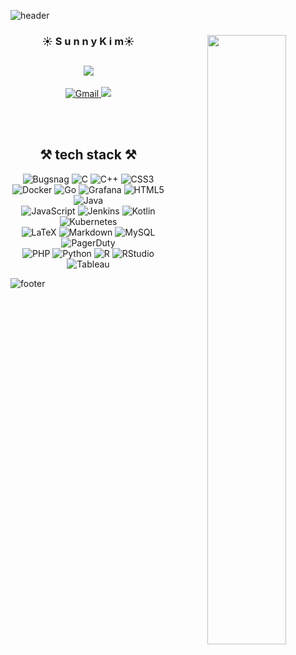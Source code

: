 ![header](https://capsule-render.vercel.app/api?type=waving&color=gradient&height=120&animation=fadeIn&section=header&customColorList=1)

<div align=center>

<img align="right" width="50%" src="https://i.pinimg.com/originals/00/8a/02/008a02e89562569705c2b30d465e1ba1.gif"/>

### ☀️ S  u  n  n  y  K i m☀️
<a href="https://github.com/shkim2001"><img src="https://hits.seeyoufarm.com/api/count/incr/badge.svg?url=https%3A%2F%2Fgithub.com%2Fshkim2001%2Fhit-counter&count_bg=%23E441B9&title_bg=%23000000&icon=github.svg&icon_color=%23E7E7E7&title=hits&edge_flat=true"/></a>
---

<a href="mailto:tjdgmlkim19@gmail.com">![Gmail](https://img.shields.io/badge/Gmail-D14836?style=for-the-badge&logo=gmail&logoColor=white)
<a href="https://www.linkedin.com/in/sung-hee-kim/"><img src="https://img.shields.io/badge/linkedin-%230077B5.svg?style=for-the-badge&logo=linkedin&logoColor=white"/></a>

<br><br>

## ⚒️ tech stack ⚒️

![Bugsnag](https://img.shields.io/badge/Bugsnag-4949E4?style=for-the-badge&logo=Bugsnag&logoColor=white)
![C](https://img.shields.io/badge/c-%2300599C.svg?style=for-the-badge&logo=c&logoColor=white)
![C++](https://img.shields.io/badge/c++-%2300599C.svg?style=for-the-badge&logo=c%2B%2B&logoColor=white)
![CSS3](https://img.shields.io/badge/css3-%231572B6.svg?style=for-the-badge&logo=css3&logoColor=white)
<br>
![Docker](https://img.shields.io/badge/docker-2496ED?style=for-the-badge&logo=docker&logoColor=white)
![Go](https://img.shields.io/badge/go-%2300ADD8.svg?style=for-the-badge&logo=go&logoColor=white)
![Grafana](https://img.shields.io/badge/grafana-%23F46800.svg?style=for-the-badge&logo=grafana&logoColor=white)
![HTML5](https://img.shields.io/badge/html5-%23E34F26.svg?style=for-the-badge&logo=html5&logoColor=white)
![Java](https://img.shields.io/badge/java-%23ED8B00.svg?style=for-the-badge&logo=openjdk&logoColor=white)
<br>
![JavaScript](https://img.shields.io/badge/javascript-%23323330.svg?style=for-the-badge&logo=javascript&logoColor=%white)
![Jenkins](https://img.shields.io/badge/Jenkins-D24939.svg?style=for-the-badge&logo=Jenkins&logoColor=white)
![Kotlin](https://img.shields.io/badge/kotlin-%237F52FF.svg?style=for-the-badge&logo=kotlin&logoColor=white)
![Kubernetes](https://img.shields.io/badge/Kubernetes-326CE5?style=for-the-badge&logo=Kubernetes&logoColor=white)
<br>
![LaTeX](https://img.shields.io/badge/latex-%23008080.svg?style=for-the-badge&logo=latex&logoColor=white)
![Markdown](https://img.shields.io/badge/markdown-%23000000.svg?style=for-the-badge&logo=markdown&logoColor=white)
![MySQL](https://img.shields.io/badge/mysql-%2300f.svg?style=for-the-badge&logo=mysql&logoColor=white)
![PagerDuty](https://img.shields.io/badge/PagerDuty-06AC38?style=for-the-badge&logo=PagerDuty&logoColor=white)
<br>
![PHP](https://img.shields.io/badge/php-%23777BB4.svg?style=for-the-badge&logo=php&logoColor=white)
![Python](https://img.shields.io/badge/python-3670A0?style=for-the-badge&logo=python&logoColor=white)
![R](https://img.shields.io/badge/r-%23276DC3.svg?style=for-the-badge&logo=r&logoColor=white)
![RStudio](https://img.shields.io/badge/RStudio-4285F4?style=for-the-badge&logo=rstudio&logoColor=white)
![Tableau](https://img.shields.io/badge/Tableau-E97627?style=for-the-badge&logo=Tableau&logoColor=white)

</div>

![footer](https://capsule-render.vercel.app/api?type=waving&color=gradient&height=120&animation=fadeIn&section=footer&text=🖥️👩‍💻&fontAlign=80&customColorList=0)
